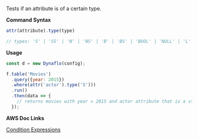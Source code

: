 Tests if an attribute is of a certain type.

**Command Syntax**

```javascript
attr(attribute).type(type)

// types: 'S' | 'SS' | 'N' | 'NS' | 'B' | 'BS' | 'BOOL' | 'NULL' | 'L' | 'M'
```  

**Usage**

```javascript
const d = new Dynaflo(config);

f.table('Movies')
  .query({year: 2015})
  .where(attr('actor').type('S')))
  .run()
  .then(data => {
    // returns movies with year = 2015 and actor attribute that is a string
  });
```

**AWS Doc Links**

[Condition Expressions](http://docs.aws.amazon.com/amazondynamodb/latest/developerguide/Expressions.SpecifyingConditions.html)